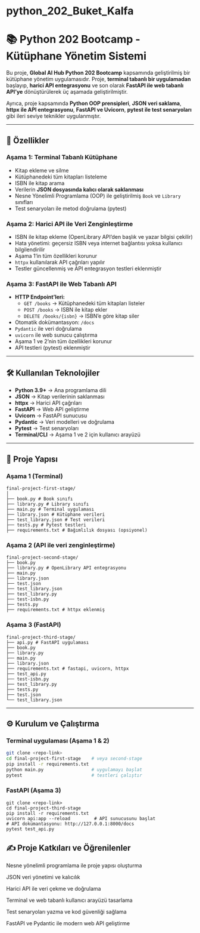 # python_202_Buket_Kalfa
# 📚 Python 202 Bootcamp - Kütüphane Yönetim Sistemi

Bu proje, **Global AI Hub Python 202 Bootcamp** kapsamında geliştirilmiş bir kütüphane yönetim uygulamasıdır. Proje, **terminal tabanlı bir uygulamadan** başlayıp, **harici API entegrasyonu** ve son olarak **FastAPI ile web tabanlı API’ye** dönüştürülerek üç aşamada geliştirilmiştir.  

Ayrıca, proje kapsamında **Python OOP prensipleri**, **JSON veri saklama**, **httpx ile API entegrasyonu**, **FastAPI ve Uvicorn**, **pytest ile test senaryoları** gibi ileri seviye teknikler uygulanmıştır.

---

## 🚀 Özellikler

### Aşama 1: Terminal Tabanlı Kütüphane
- Kitap ekleme ve silme
- Kütüphanedeki tüm kitapları listeleme
- ISBN ile kitap arama
- Verilerin **JSON dosyasında kalıcı olarak saklanması**
- Nesne Yönelimli Programlama (OOP) ile geliştirilmiş `Book` ve `Library` sınıfları
- Test senaryoları ile metod doğrulama (pytest)

### Aşama 2: Harici API ile Veri Zenginleştirme
- ISBN ile kitap ekleme (OpenLibrary API’den başlık ve yazar bilgisi çekilir)
- Hata yönetimi: geçersiz ISBN veya internet bağlantısı yoksa kullanıcı bilgilendirilir
- Aşama 1’in tüm özellikleri korunur
- `httpx` kullanılarak API çağrıları yapılır
- Testler güncellenmiş ve API entegrasyon testleri eklenmiştir

### Aşama 3: FastAPI ile Web Tabanlı API
- **HTTP Endpoint’leri:**
  - `GET /books` → Kütüphanedeki tüm kitapları listeler
  - `POST /books` → ISBN ile kitap ekler
  - `DELETE /books/{isbn}` → ISBN’e göre kitap siler
- Otomatik dokümantasyon: `/docs`
- `Pydantic` ile veri doğrulama
- `uvicorn` ile web sunucu çalıştırma
- Aşama 1 ve 2’nin tüm özellikleri korunur
- API testleri (pytest) eklenmiştir

---

## 🛠 Kullanılan Teknolojiler
- **Python 3.9+** → Ana programlama dili
- **JSON** → Kitap verilerinin saklanması
- **httpx** → Harici API çağrıları
- **FastAPI** → Web API geliştirme
- **Uvicorn** → FastAPI sunucusu
- **Pydantic** → Veri modelleri ve doğrulama
- **Pytest** → Test senaryoları
- **Terminal/CLI** → Aşama 1 ve 2 için kullanıcı arayüzü

---

## 📂 Proje Yapısı

### Aşama 1 (Terminal)
```
final-project-first-stage/
│
├── book.py # Book sınıfı
├── library.py # Library sınıfı
├── main.py # Terminal uygulaması
├── library.json # Kütüphane verileri
├── test_library.json # Test verileri
├── tests.py # Pytest testleri
├── requirements.txt # Bağımlılık dosyası (opsiyonel)
```


### Aşama 2 (API ile veri zenginleştirme)
```
final-project-second-stage/
├── book.py
├── library.py # OpenLibrary API entegrasyonu
├── main.py
├── library.json
├── test.json
├── test_library.json
├── test_library.py
├── test-isbn.py
├── tests.py
├── requirements.txt # httpx eklenmiş
```

### Aşama 3 (FastAPI)
```
final-project-third-stage/
├── api.py # FastAPI uygulaması
├── book.py
├── library.py
├── main.py
├── library.json
├── requirements.txt # fastapi, uvicorn, httpx
├── test_api.py
├── test-isbn.py
├── test_library.py
├── tests.py
├── test.json
└── test_library.json
```

---

## ⚙️ Kurulum ve Çalıştırma

### Terminal uygulaması (Aşama 1 & 2)
```bash
git clone <repo-link>
cd final-project-first-stage    # veya second-stage
pip install -r requirements.txt
python main.py                  # uygulamayı başlat
pytest                          # testleri çalıştır
```

###  FastAPI (Aşama 3)

```
git clone <repo-link>
cd final-project-third-stage
pip install -r requirements.txt
uvicorn api:app --reload         # API sunucusunu başlat
# API dokümantasyonu: http://127.0.0.1:8000/docs
pytest test_api.py
```


## ✍️ Proje Katkıları ve Öğrenilenler
Nesne yönelimli programlama ile proje yapısı oluşturma

JSON veri yönetimi ve kalıcılık

Harici API ile veri çekme ve doğrulama

Terminal ve web tabanlı kullanıcı arayüzü tasarlama

Test senaryoları yazma ve kod güvenliği sağlama

FastAPI ve Pydantic ile modern web API geliştirme

